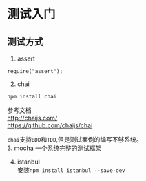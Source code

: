 # 测试入门

## 测试方式
1. assert
```
require("assert");
```
2. chai
```
npm install chai
```
参考文档    
http://chaijs.com/   
https://github.com/chaijs/chai  

`chai`支持`BDD`和`TDD`,但是测试案例的编写不够系统。    
3. mocha
一个系统完整的测试框架

4. istanbul   
安装`npm install istanbul --save-dev`   
